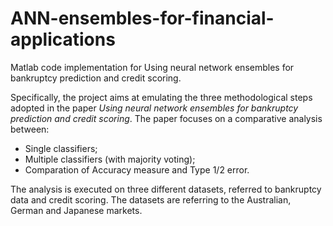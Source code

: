 # ANN-ensembles-for-financial-applications

Matlab code implementation for Using neural network ensembles for bankruptcy
prediction and credit scoring.

Specifically, the project aims at emulating the three methodological steps adopted
in the paper *Using neural network ensembles for bankruptcy prediction and credit
scoring*. The paper focuses on a comparative analysis between:

- Single classifiers;
- Multiple classifiers (with majority voting);
- Comparation of Accuracy measure and Type 1/2 error.

The analysis is executed on three different datasets, referred to bankruptcy data
and credit scoring. The datasets are referring to the Australian, German and Japanese
markets.
